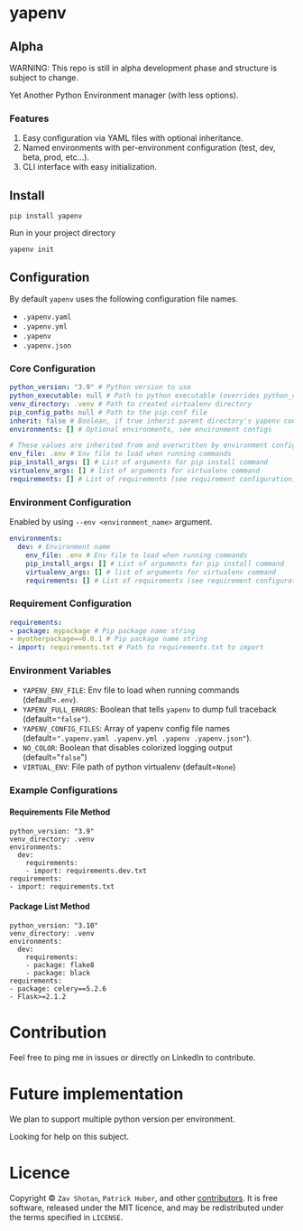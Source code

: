 # yapenv

## Alpha

WARNING: This repo is still in alpha development phase and structure is subject to change.

Yet Another Python Environment manager (with less options).

### Features

1. Easy configuration via YAML files with optional inheritance.
1. Named environments with per-environment configuration (test, dev, beta, prod, etc...).
1. CLI interface with easy initialization.

## Install

```shell
pip install yapenv
```

Run in your project directory

```
yapenv init
```

## Configuration

By default `yapenv` uses the following configuration file names.

- `.yapenv.yaml`
- `.yapenv.yml`
- `.yapenv`
- `.yapenv.json`

### Core Configuration

```yaml
python_version: "3.9" # Python version to use
python_executable: null # Path to python executable (overrides python_version)
venv_directory: .venv # Path to created virtualenv directory
pip_config_path: null # Path to the pip.conf file
inherit: false # Boolean, if true inherit parent directory's yapenv configuration
environments: [] # Optional environments, see environment configs

# These values are inherited from and overwritten by environment configuration
env_file: .env # Env file to load when running commands
pip_install_args: [] # List of arguments for pip install command
virtualenv_args: [] # list of arguments for virtualenv command
requirements: [] # List of requirements (see requirement configuration)
```
### Environment Configuration

Enabled by using `--env <environment_name>` argument.

```yaml
environments:
  dev: # Environment name
    env_file: .env # Env file to load when running commands
    pip_install_args: [] # List of arguments for pip install command
    virtualenv_args: [] # list of arguments for virtualenv command
    requirements: [] # List of requirements (see requirement configuration)
```

### Requirement Configuration

```yaml
requirements:
- package: mypackage # Pip package name string
- myotherpackage==0.0.1 # Pip package name string
- import: requirements.txt # Path to requirements.txt to import
```

### Environment Variables

- `YAPENV_ENV_FILE`: Env file to load when running commands (default=`.env`).
- `YAPENV_FULL_ERRORS`: Boolean that tells `yapenv` to dump full traceback (default=`"false"`).
- `YAPENV_CONFIG_FILES`: Array of yapenv config file names (default=`".yapenv.yaml .yapenv.yml .yapenv .yapenv.json"`).
- `NO_COLOR`: Boolean that disables colorized logging output (default="`false`")
- `VIRTUAL_ENV`: File path of python virtualenv (default=`None`)

### Example Configurations

#### Requirements File Method
```
python_version: "3.9"
venv_directory: .venv
environments:
  dev:
    requirements:
    - import: requirements.dev.txt
requirements:
- import: requirements.txt
```

#### Package List Method
```
python_version: "3.10"
venv_directory: .venv
environments:
  dev:
    requirements:
    - package: flake8
    - package: black
requirements:
- package: celery==5.2.6
- Flask>=2.1.2
```

# Contribution

Feel free to ping me in issues or directly on LinkedIn to contribute.

# Future implementation

We plan to support multiple python version per environment.

Looking for help on this subject.

# Licence

Copyright ©
`Zav Shotan`, `Patrick Huber`, and other [contributors](graphs/contributors).
It is free software, released under the MIT licence, and may be redistributed under the terms specified in `LICENSE`.
